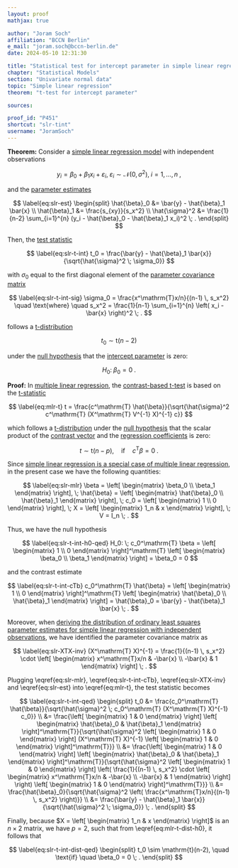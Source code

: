 ```yaml
---
layout: proof
mathjax: true

author: "Joram Soch"
affiliation: "BCCN Berlin"
e_mail: "joram.soch@bccn-berlin.de"
date: 2024-05-10 12:31:30

title: "Statistical test for intercept parameter in simple linear regression model"
chapter: "Statistical Models"
section: "Univariate normal data"
topic: "Simple linear regression"
theorem: "t-test for intercept parameter"

sources:

proof_id: "P451"
shortcut: "slr-tint"
username: "JoramSoch"
---
```



**Theorem:** Consider a [simple linear regression model](/D/slr) with independent observations

$$ \label{eq:slr}
y_i = \beta_0 + \beta_1 x_i + \varepsilon_i, \; \varepsilon_i \sim \mathcal{N}(0, \sigma^2), \; i = 1,\ldots,n \; ,
$$

and the [parameter estimates](/P/slr-mle)

$$ \label{eq:slr-est}
\begin{split}
\hat{\beta}_0 &= \bar{y} - \hat{\beta}_1 \bar{x} \\
\hat{\beta}_1 &= \frac{s_{xy}}{s_x^2} \\
\hat{\sigma}^2 &= \frac{1}{n-2} \sum_{i=1}^{n} (y_i - \hat{\beta}_0 - \hat{\beta}_1 x_i)^2 \; .
\end{split}
$$

Then, the [test statistic](/D/tstat)

$$ \label{eq:slr-t-int}
t_0 = \frac{\bar{y} - \hat{\beta}_1 \bar{x}}{\sqrt{\hat{\sigma}^2 \; \sigma_0}}
$$

with $\sigma_0$ equal to the first diagonal element of the [parameter covariance matrix](/P/slr-olsdist)

$$ \label{eq:slr-t-int-sig}
\sigma_0 = \frac{x^\mathrm{T}x/n}{(n-1) \, s_x^2} \quad \text{where} \quad s_x^2 = \frac{1}{n-1} \sum_{i=1}^{n} \left( x_i - \bar{x} \right)^2 \; .
$$

follows a [t-distribution](/D/t)

$$ \label{eq:slr-t-int-dist}
t_0 \sim \mathrm{t}(n-2)
$$

under the [null hypothesis](/D/h0) that the [intercept parameter](/D/mlr) is zero:

$$ \label{eq:slr-t-int-h0}
H_0: \; \beta_0 = 0 \; .
$$


**Proof:** In [multiple linear regression](/D/mlr), the [contrast-based t-test](/P/mlr-t) is based on the [t-statistic](/D/tstat)

$$ \label{eq:mlr-t}
t = \frac{c^\mathrm{T} \hat{\beta}}{\sqrt{\hat{\sigma}^2 c^\mathrm{T} (X^\mathrm{T} V^{-1} X)^{-1} c}}
$$

which follows a [t-distribution](/D/t) under the [null hypothesis](/D/h0) that the scalar product of the [contrast vector](/D/tcon) and the [regression coefficients](/D/mlr) is zero: 

$$ \label{eq:mlr-t-dist-h0}
t \sim \mathrm{t}(n-p), \quad \text{if} \quad c^\mathrm{T} \beta = 0 \; .
$$

Since [simple linear regression is a special case of multiple linear regression](/P/slr-mlr), in the present case we have the following quantities:

$$ \label{eq:slr-mlr}
\beta = \left[ \begin{matrix} \beta_0 \\ \beta_1 \end{matrix} \right], \;
\hat{\beta} = \left[ \begin{matrix} \hat{\beta}_0 \\ \hat{\beta}_1 \end{matrix} \right], \;
c_0 = \left[ \begin{matrix} 1 \\ 0 \end{matrix} \right], \;
X = \left[ \begin{matrix} 1_n & x \end{matrix} \right], \;
V = I_n \; .
$$

Thus, we have the null hypothesis

$$ \label{eq:slr-t-int-h0-qed}
H_0: \; c_0^\mathrm{T} \beta = \left[ \begin{matrix} 1 \\ 0 \end{matrix} \right]^\mathrm{T} \left[ \begin{matrix} \beta_0 \\ \beta_1 \end{matrix} \right] = \beta_0 = 0
$$

and the contrast estimate

$$ \label{eq:slr-t-int-cTb}
c_0^\mathrm{T} \hat{\beta} = \left[ \begin{matrix} 1 \\ 0 \end{matrix} \right]^\mathrm{T} \left[ \begin{matrix} \hat{\beta}_0 \\ \hat{\beta}_1 \end{matrix} \right] = \hat{\beta}_0 = \bar{y} - \hat{\beta}_1 \bar{x} \; .
$$

Moreover, when [deriving the distribution of ordinary least squares parameter estimates for simple linear regression with independent observations](/P/slr-olsdist), we have identified the parameter covariance matrix as

$$ \label{eq:slr-XTX-inv}
(X^\mathrm{T} X)^{-1} = \frac{1}{(n-1) \, s_x^2} \cdot \left[ \begin{matrix} x^\mathrm{T}x/n & -\bar{x} \\ -\bar{x} & 1 \end{matrix} \right] \; .
$$

Plugging \eqref{eq:slr-mlr}, \eqref{eq:slr-t-int-cTb}, \eqref{eq:slr-XTX-inv} and \eqref{eq:slr-est} into \eqref{eq:mlr-t}, the test statistic becomes

$$ \label{eq:slr-t-int-qed}
\begin{split}
t_0 &= \frac{c_0^\mathrm{T} \hat{\beta}}{\sqrt{\hat{\sigma}^2 \; c_0^\mathrm{T} (X^\mathrm{T} X)^{-1} c_0}} \\
&= \frac{\left[ \begin{matrix} 1 & 0 \end{matrix} \right] \left[ \begin{matrix} \hat{\beta}_0 & \hat{\beta}_1 \end{matrix} \right]^\mathrm{T}}{\sqrt{\hat{\sigma}^2 \left[ \begin{matrix} 1 & 0 \end{matrix} \right] (X^\mathrm{T} X)^{-1} \left[ \begin{matrix} 1 & 0 \end{matrix} \right]^\mathrm{T}}} \\
&= \frac{\left[ \begin{matrix} 1 & 0 \end{matrix} \right] \left[ \begin{matrix} \hat{\beta}_0 & \hat{\beta}_1 \end{matrix} \right]^\mathrm{T}}{\sqrt{\hat{\sigma}^2 \left[ \begin{matrix} 1 & 0 \end{matrix} \right] \left( \frac{1}{(n-1) \, s_x^2} \cdot \left[ \begin{matrix} x^\mathrm{T}x/n & -\bar{x} \\ -\bar{x} & 1 \end{matrix} \right] \right) \left[ \begin{matrix} 1 & 0 \end{matrix} \right]^\mathrm{T}}} \\
&= \frac{\hat{\beta}_0}{\sqrt{\hat{\sigma}^2 \left( \frac{x^\mathrm{T}x/n}{(n-1) \, s_x^2} \right)}} \\
&= \frac{\bar{y} - \hat{\beta}_1 \bar{x}}{\sqrt{\hat{\sigma}^2 \; \sigma_0}} \; .
\end{split}
$$

Finally, because $X = \left[ \begin{matrix} 1_n & x \end{matrix} \right]$ is an $n \times 2$ matrix, we have $p = 2$, such that from \eqref{eq:mlr-t-dist-h0}, it follows that

$$ \label{eq:slr-t-int-dist-qed}
\begin{split}
t_0 \sim \mathrm{t}(n-2), \quad \text{if} \quad \beta_0 = 0 \; .
\end{split}
$$